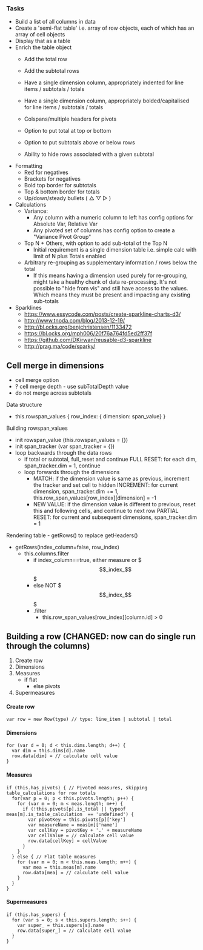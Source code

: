 ### Tasks

- Build a list of all columns in data
- Create a 'semi-flat table' i.e. array of row objects, each of which has an array of cell objects
- Display that as a table
- Enrich the table object
  - Add the total row
  - Add the subtotal rows
  - Have a single dimension column, appropriately indented for line items / subtotals / totals
  - Have a single dimension column, appropriately bolded/capitalised for line items / subtotals / totals


  - Colspans/multiple headers for pivots
  - Option to put total at top or bottom
  - Option to put subtotals above or below rows
  - Ability to hide rows associated with a given subtotal
- Formatting
  - Red for negatives
  - Brackets for negatives
  - Bold top border for subtotals
  - Top & bottom border for totals
  - Up/down/steady bullets ( △ ▽ ▷ )
- Calculations
  - Variance:
    - Any column with a numeric column to left has config options for Absolute Var, Relative Var
    - Any pivoted set of columns has config option to create a "Variance Pivot Group"
  - Top N + Others, with option to add sub-total of the Top N
    - Initial requirement is a single dimension table i.e. simple calc with limit of N plus Totals enabled
  - Arbitrary re-grouping as supplementary information / rows below the total
    - If this means having a dimension used purely for re-grouping, might take a healthy chunk of data re-processing. It's not possible to "hide from vis" and still have access to the values. Which means they must be present and impacting any existing sub-totals
- Sparklines
  - https://www.essycode.com/posts/create-sparkline-charts-d3/
  - http://www.tnoda.com/blog/2013-12-19/
  - http://bl.ocks.org/benjchristensen/1133472
  - https://bl.ocks.org/mph006/20f76a764fd5ed2ff37f
  - https://github.com/DKirwan/reusable-d3-sparkline
  - http://prag.ma/code/sparky/

## Cell merge in dimensions

- cell merge option
- ? cell merge depth - use subTotalDepth value
- do not merge across subtotals

Data structure
- this.rowspan_values { row_index: { dimension: span_value} }

Building rowspan_values
- init rowspan_value (this.rowspan_values = {})
- init span_tracker (var span_tracker = {})
- loop backwards through the data rows
  - if total or subtotal, full_reset and continue
    FULL RESET: for each dim, span_tracker.dim = 1, continue
  - loop forwards through the dimensions
    - MATCH: if the dimension value is same as previous, increment the tracker and set cell to hidden
      INCREMENT: for current dimension, span_tracker.dim += 1, this.row_span_values[row_index][dimension] = -1
    - NEW VALUE: if the dimension value is different to previous, reset this and following cells, and continue to next row
      PARTIAL RESET: for current and subsequent dimensions, span_tracker.dim = 1

Rendering table - getRows() to replace getHeaders()
- getRows(index_column=false, row_index)
  - this.columns.filter
    - if index_column==true, either measure or $$$_index_$$$
    - else NOT $$$_index_$$$
    - .filter
      - this.row_span_values[row_index][column.id] > 0


## Building a row (CHANGED: now can do single run through the columns)

1. Create row
2. Dimensions
3. Measures 
   - if flat
     - else pivots
5. Supermeasures

#### Create row
    var row = new Row(type) // type: line_item | subtotal | total

#### Dimensions
    for (var d = 0; d < this.dims.length; d++) {
      var dim = this.dims[d].name
      row.data[dim] = // calculate cell value
    }

#### Measures
    if (this.has_pivots) { // Pivoted measures, skipping table_calculations for row totals
      for(var p = 0; p < this.pivots.length; p++) {
        for (var m = 0; m < meas.length; m++) {
          if (!this.pivots[p].is_total || typeof meas[m].is_table_calculation  == 'undefined') {
            var pivotKey = this.pivots[p]['key']
            var measureName = meas[m]['name']
            var cellKey = pivotKey + '.' + measureName
            var cellValue = // calculate cell value
            row.data[cellKey] = cellValue
          }
        }
      } else { // Flat table measures
        for (var m = 0; m < this.meas.length; m++) {
          var mea = this.meas[m].name
          row.data[mea] = // calculate cell value 
        }
      }
    }

#### Supermeasures
    if (this.has_supers) {
      for (var s = 0; s < this.supers.length; s++) {
        var super_ = this.supers[s].name
        row.data[super_] = // calculate cell value
      }
    }

